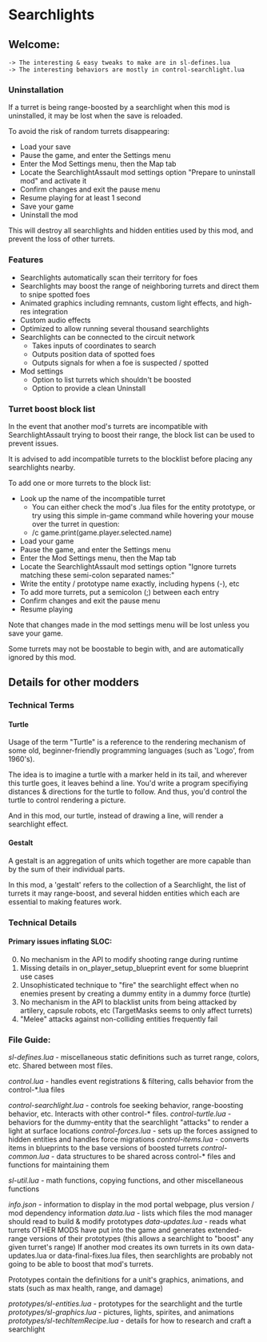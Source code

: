# Searchlights

## Welcome:
```
-> The interesting & easy tweaks to make are in sl-defines.lua
-> The interesting behaviors are mostly in control-searchlight.lua
```

### Uninstallation

If a turret is being range-boosted by a searchlight when this mod is uninstalled, it may be lost when the save is reloaded.

To avoid the risk of random turrets disappearing:
- Load your save
- Pause the game, and enter the Settings menu
- Enter the Mod Settings menu, then the Map tab
- Locate the SearchlightAssault mod settings option "Prepare to uninstall mod" and activate it
- Confirm changes and exit the pause menu
- Resume playing for at least 1 second
- Save your game
- Uninstall the mod

This will destroy all searchlights and hidden entities used by this mod, and prevent the loss of other turrets.


### Features

- Searchlights automatically scan their territory for foes
- Searchlights may boost the range of neighboring turrets and direct them to snipe spotted foes
- Animated graphics including remnants, custom light effects, and high-res integration
- Custom audio effects
- Optimized to allow running several thousand searchlights
- Searchlights can be connected to the circuit network
  - Takes inputs of coordinates to search
  - Outputs position data of spotted foes
  - Outputs signals for when a foe is suspected / spotted
- Mod settings
  - Option to list turrets which shouldn't be boosted
  - Option to provide a clean Uninstall

### Turret boost block list

In the event that another mod's turrets are incompatible with SearchlightAssault trying to boost their range, the block list can be used to prevent issues.

It is advised to add incompatible turrets to the blocklist before placing any searchlights nearby.

To add one or more turrets to the block list:
- Look up the name of the incompatible turret
  - You can either check the mod's .lua files for the entity prototype, or try using this simple in-game command while hovering your mouse over the turret in question:
  - /c game.print(game.player.selected.name)
- Load your game
- Pause the game, and enter the Settings menu
- Enter the Mod Settings menu, then the Map tab
- Locate the SearchlightAssault mod settings option "Ignore turrets matching these semi-colon separated names:"
- Write the entity / prototype name exactly, including hypens (-), etc
- To add more turrets, put a semicolon (;) between each entry
- Confirm changes and exit the pause menu
- Resume playing

Note that changes made in the mod settings menu will be lost unless you save your game.

Some turrets may not be boostable to begin with, and are automatically ignored by this mod.

## Details for other modders

### Technical Terms

#### Turtle

Usage of the term "Turtle" is a reference to the rendering mechanism of some old, beginner-friendly programming languages (such as 'Logo', from 1960's).

The idea is to imagine a turtle with a marker held in its tail, and wherever this turtle goes, it leaves behind a line. You'd write a program specifiying distances & directions for the turtle to follow. And thus, you'd control the turtle to control rendering a picture.

And in this mod, our turtle, instead of drawing a line, will render a searchlight effect.

#### Gestalt

A gestalt is an aggregation of units which together are more capable than by the sum of their individual parts.

In this mod, a 'gestalt' refers to the collection of a Searchlight, the list of turrets it may range-boost,
and several hidden entities which each are essential to making features work.


### Technical Details

#### Primary issues inflating SLOC:
0. No mechanism in the API to modify shooting range during runtime
0. Missing details in on_player_setup_blueprint event for some blueprint use cases
0. Unsophisticated technique to "fire" the searchlight effect when
    no enemies present by creating a dummy entity in a dummy force (turtle)
0. No mechanism in the API to blacklist units from being attacked by artilery, capsule robots, etc
    (TargetMasks seems to only affect turrets)
0. "Melee" attacks against non-colliding entities frequently fail


### File Guide:

_sl-defines.lua_ - miscellaneous static definitions such as turret range, colors, etc. Shared between most files.

_control.lua_             - handles event registrations & filtering, calls behavior from the control-*.lua files

_control-searchlight.lua_ - controls foe seeking behavior, range-boosting behavior, etc. Interacts with other control-* files.
_control-turtle.lua_      - behaviors for the dummy-entity that the searchlight "attacks" to render a light at surface locations
_control-forces.lua_      - sets up the forces assigned to hidden entities and handles force migrations
_control-items.lua_       - converts items in blueprints to the base versions of boosted turrets
_control-common.lua_      - data structures to be shared across control-* files and functions for maintaining them

_sl-util.lua_ - math functions, copying functions, and other miscellaneous functions

_info.json_        - information to display in the mod portal webpage, plus version / mod dependency information
_data.lua_         - lists which files the mod manager should read to build & modify prototypes
_data-updates.lua_ - reads what turrets OTHER MODS have put into the game and generates extended-range versions of their prototypes
                    (this allows a searchlight to "boost" any given turret's range)
                    If another mod creates its own turrets in its own data-updates.lua or data-final-fixes.lua files,
                    then searchlights are probably not going to be able to boost that mod's turrets.


Prototypes contain the definitions for a unit's graphics, animations, and stats (such as max health, range, and damage)

_prototypes/sl-entities.lua_       - prototypes for the searchlight and the turtle
_prototypes/sl-graphics.lua_       - pictures, lights, spirites, and animations
_prototypes/sl-techItemRecipe.lua_ - details for how to research and craft a searchlight
